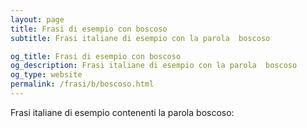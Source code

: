 ```yaml
---
layout: page
title: Frasi di esempio con boscoso 
subtitle: Frasi italiane di esempio con la parola  boscoso

og_title: Frasi di esempio con boscoso 
og_description: Frasi italiane di esempio con la parola  boscoso
og_type: website
permalink: /frasi/b/boscoso.html
---
```


Frasi italiane di esempio contenenti la parola boscoso:


